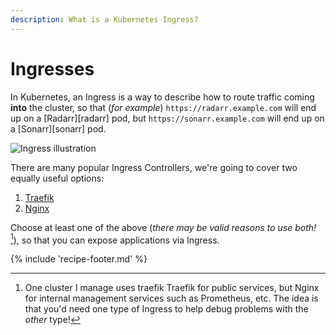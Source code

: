 ```yaml
---
description: What is a Kubernetes Ingress?
---
```

# Ingresses

In Kubernetes, an Ingress is a way to describe how to route traffic coming **into** the cluster, so that (*for example*) `https://radarr.example.com` will end up on a [Radarr][radarr] pod, but `https://sonarr.example.com` will end up on a [Sonarr][sonarr] pod.

![Ingress illustration](/images/ingress.jpg)

There are many popular Ingress Controllers, we're going to cover two equally useful options:

1. [Traefik](/kubernetes/ingress/traefik/)
2. [Nginx](/kubernetes/ingress/nginx/)

Choose at least one of the above (*there may be valid reasons to use both!* [^1]), so that you can expose applications via Ingress.
  
{% include 'recipe-footer.md' %}

[^1]: One cluster I manage uses traefik Traefik for public services, but Nginx for internal management services such as Prometheus, etc. The idea is that you'd need one type of Ingress to help debug problems with the _other_ type!
